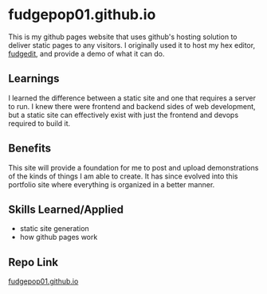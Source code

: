 # fudgepop01.github.io

This is my github pages website that uses github's hosting solution to deliver static pages to any visitors. I originally used it to host my hex editor, [fudgedit](./Projects/2019/fudgedit.md), and provide a demo of what it can do.

## Learnings

I learned the difference between a static site and one that requires a server to run. I knew there were frontend and backend sides of web development, but a static site can effectively exist with just the frontend and devops required to build it.

## Benefits

This site will provide a foundation for me to post and upload demonstrations of the kinds of things I am able to create. It has since evolved into this portfolio site where everything is organized in a better manner.

## Skills Learned/Applied

- static site generation
- how github pages work

## Repo Link

[fudgepop01.github.io](https://github.com/fudgepop01/fudgepop01.github.io)